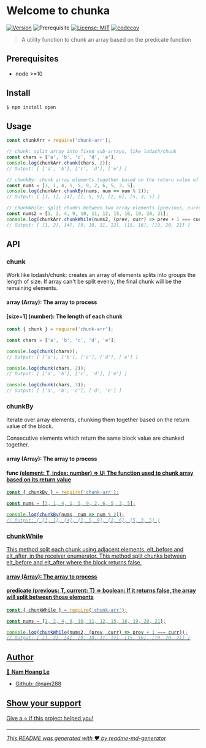 # Welcome to chunka
[![Version](https://img.shields.io/npm/v/chunkify.svg)](https://www.npmjs.com/package/chunkify)
![Prerequisite](https://img.shields.io/badge/node-%3E%3D10-blue.svg)
[![License: MIT](https://img.shields.io/badge/License-MIT-yellow.svg)](#)
[![codecov](https://codecov.io/gh/nam288/chunkify/branch/main/graph/badge.svg?token=fbqIQ8uk7t)](https://codecov.io/gh/nam288/chunkify)

> A utility function to chunk an array based on the predicate function

## Prerequisites

- node >=10

## Install

```sh
$ npm install open
```

## Usage


```js
const chunkArr = require('chunk-arr');

// chunk: split array into fixed sub-arrays, like lodash/chunk
const chars = ['a', 'b', 'c', 'd', 'e'];
console.log(chunkArr.chunk(chars, 2));
// Output: [ ['a', 'b'], ['c', 'd'], ['e'] ]

// chunkBy: chunk array elements together based on the return value of the a function
const nums = [3, 1, 4, 1, 5, 9, 2, 6, 5, 3, 5];
console.log(chunkArr.chunkBy(nums, num => num % 2));
// Output: [ [3, 1], [4], [1, 5, 9], [2, 6], [5, 3, 5] ]

// chunkWhile: split chunks between two array elements (previous, current) when the passing function return false
const nums2 = [1, 2, 4, 9, 10, 11, 12, 15, 16, 19, 20, 21];
console.log(chunkArr.chunkWhile(nums2, (prev, curr) => prev + 1 === curr));
// Output: [ [1, 2], [4], [9, 10, 11, 12], [15, 16], [19, 20, 21] ]
```

## API

### chunk

Work like lodash/chunk: creates an array of elements splits into groups the length of size. If array can't be split evenly, the final chunk will be the remaining elements.

#### array (Array): The array to process
#### [size=1] (number): The length of each chunk

```js
const { chunk } = require('chunk-arr');

const chars = ['a', 'b', 'c', 'd', 'e'];

console.log(chunk(chars));
// Output: [ ['a'], ['b'], ['c'], ['d'], ['e'] ]

console.log(chunk(chars, 2));
// Output: [ ['a', 'b'], ['c', 'd'], ['e'] ]

console.log(chunk(chars, 3));
// Output: [ ['a', 'b', 'c'], ['d', 'e'] ]
```

### chunkBy

Iterate over array elements, chunking them together based on the return value of the block.

Consecutive elements which return the same block value are chunked together.

#### array (Array<T>): The array to process
#### func <U>(element: T, index: number) => U: The function used to chunk array based on its return value

```js
const { chunkBy } = require('chunk-arr');

const nums = [3, 1, 4, 1, 5, 9, 2, 6, 5, 3, 5];

console.log(chunkBy(nums, num => num % 2));
// Output: [ [3, 1], [4], [1, 5, 9], [2, 6], [5, 3, 5] ]
```

### chunkWhile

This method split each chunk using adjacent elements, elt_before and elt_after, in the receiver enumerator. This method split chunks between elt_before and elt_after where the block returns false.

#### array (Array<T>): The array to process
#### predicate (previous: T, current: T) => boolean: If it returns false, the array will split between those elements

```js
const { chunkWhile } = require('chunk-arr');

const nums = [1, 2, 4, 9, 10, 11, 12, 15, 16, 19, 20, 21];

console.log(chunkWhile(nums2, (prev, curr) => prev + 1 === curr));
// Output: [ [1, 2], [4], [9, 10, 11, 12], [15, 16], [19, 20, 21] ]
```

## Author

👤 **Nam Hoang Le**

* Github: [@nam288](https://github.com/nam288)

## Show your support

Give a ⭐️ if this project helped you!


***
_This README was generated with ❤️ by [readme-md-generator](https://github.com/kefranabg/readme-md-generator)_
